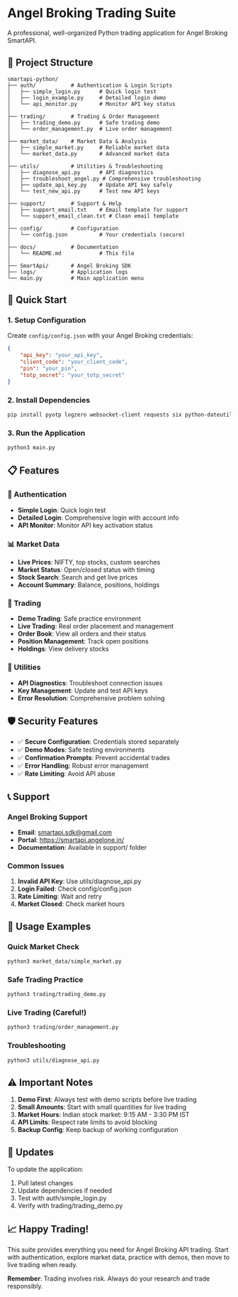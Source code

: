 # Angel Broking Trading Suite

A professional, well-organized Python trading application for Angel Broking SmartAPI.

## 📁 Project Structure

```
smartapi-python/
├── auth/           # Authentication & Login Scripts
│   ├── simple_login.py      # Quick login test
│   ├── login_example.py     # Detailed login demo
│   └── api_monitor.py       # Monitor API key status
│
├── trading/        # Trading & Order Management
│   ├── trading_demo.py      # Safe trading demo
│   └── order_management.py  # Live order management
│
├── market_data/    # Market Data & Analysis
│   ├── simple_market.py     # Reliable market data
│   └── market_data.py       # Advanced market data
│
├── utils/          # Utilities & Troubleshooting
│   ├── diagnose_api.py      # API diagnostics
│   ├── troubleshoot_angel.py # Comprehensive troubleshooting
│   ├── update_api_key.py    # Update API key safely
│   └── test_new_api.py      # Test new API keys
│
├── support/        # Support & Help
│   ├── support_email.txt    # Email template for support
│   └── support_email_clean.txt # Clean email template
│
├── config/         # Configuration
│   └── config.json          # Your credentials (secure)
│
├── docs/           # Documentation
│   └── README.md            # This file
│
├── SmartApi/       # Angel Broking SDK
├── logs/           # Application logs
└── main.py         # Main application menu
```

## 🚀 Quick Start

### 1. Setup Configuration
Create `config/config.json` with your Angel Broking credentials:

```json
{
    "api_key": "your_api_key",
    "client_code": "your_client_code",
    "pin": "your_pin",
    "totp_secret": "your_totp_secret"
}
```

### 2. Install Dependencies
```bash
pip install pyotp logzero websocket-client requests six python-dateutil pycryptodome
```

### 3. Run the Application
```bash
python3 main.py
```

## 📋 Features

### 🔐 Authentication
- **Simple Login**: Quick login test
- **Detailed Login**: Comprehensive login with account info
- **API Monitor**: Monitor API key activation status

### 📊 Market Data
- **Live Prices**: NIFTY, top stocks, custom searches
- **Market Status**: Open/closed status with timing
- **Stock Search**: Search and get live prices
- **Account Summary**: Balance, positions, holdings

### 💼 Trading
- **Demo Trading**: Safe practice environment
- **Live Trading**: Real order placement and management
- **Order Book**: View all orders and their status
- **Position Management**: Track open positions
- **Holdings**: View delivery stocks

### 🔧 Utilities
- **API Diagnostics**: Troubleshoot connection issues
- **Key Management**: Update and test API keys
- **Error Resolution**: Comprehensive problem solving

## 🛡️ Security Features

- ✅ **Secure Configuration**: Credentials stored separately
- ✅ **Demo Modes**: Safe testing environments
- ✅ **Confirmation Prompts**: Prevent accidental trades
- ✅ **Error Handling**: Robust error management
- ✅ **Rate Limiting**: Avoid API abuse

## 📞 Support

### Angel Broking Support
- **Email**: smartapi.sdk@gmail.com
- **Portal**: https://smartapi.angelone.in/
- **Documentation**: Available in support/ folder

### Common Issues
1. **Invalid API Key**: Use utils/diagnose_api.py
2. **Login Failed**: Check config/config.json
3. **Rate Limiting**: Wait and retry
4. **Market Closed**: Check market hours

## 🎯 Usage Examples

### Quick Market Check
```bash
python3 market_data/simple_market.py
```

### Safe Trading Practice
```bash
python3 trading/trading_demo.py
```

### Live Trading (Careful!)
```bash
python3 trading/order_management.py
```

### Troubleshooting
```bash
python3 utils/diagnose_api.py
```

## ⚠️ Important Notes

1. **Demo First**: Always test with demo scripts before live trading
2. **Small Amounts**: Start with small quantities for live trading
3. **Market Hours**: Indian stock market: 9:15 AM - 3:30 PM IST
4. **API Limits**: Respect rate limits to avoid blocking
5. **Backup Config**: Keep backup of working configuration

## 🔄 Updates

To update the application:
1. Pull latest changes
2. Update dependencies if needed
3. Test with auth/simple_login.py
4. Verify with trading/trading_demo.py

## 📈 Happy Trading!

This suite provides everything you need for Angel Broking API trading. Start with authentication, explore market data, practice with demos, then move to live trading when ready.

**Remember**: Trading involves risk. Always do your research and trade responsibly.